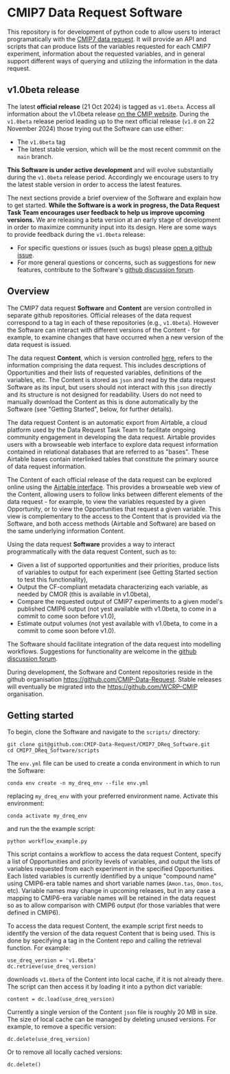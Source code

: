 
# CMIP7 Data Request Software

This repository is for development of python code to allow users to interact programatically with the [CMIP7 data request](https://wcrp-cmip.org/cmip7/cmip7-data-request/). 
It will provide an API and scripts that can produce lists of the variables requested for each CMIP7 experiment, information about the requested variables, and in general support different ways of querying and utilizing the information in the data request.


## v1.0beta release

The latest **official release** (21 Oct 2024) is tagged as `v1.0beta`. Access all information about the v1.0beta release [on the CMIP website](https://wcrp-cmip.org/cmip7-data-request-v1-0beta/).
During the `v1.0beta` release period leading up to the next official release (`v1.0` on 22 November 2024) those trying out the Software can use either:
- The `v1.0beta` tag
- The latest stable version, which will be the most recent commmit on the `main` branch.

**This Software is under active development** and will evolve substantially during the `v1.0beta` release period. 
Accordingly we encourage users to try the latest stable version in order to access the latest features.

The next sections provide a brief overview of the Software and explain how to get started.
**While the Software is a work in progress, the Data Request Task Team encourages user feedback to help us improve upcoming versions.**
We are releasing a beta version at an early stage of development in order to maximize community input into its design.
Here are some ways to provide feedback during the `v1.0beta` release:
- For specific questions or issues (such as bugs) please [open a github issue](https://github.com/CMIP-Data-Request/CMIP7_DReq_Software/issues).
- For more general questions or concerns, such as suggestions for new features, contribute to the Software's [github discussion forum](https://github.com/CMIP-Data-Request/CMIP7_DReq_Software/discussions).



## Overview

The CMIP7 data request **Software** and **Content** are version controlled in separate github repositories.
Official releases of the data request correspond to a tag in each of these repositories (e.g., `v1.0beta`). 
However the Software can interact with different versions of the Content - for example, to examine changes that have occurred when a new version of the data request is issued.

The data request **Content**, which is version controlled [here](https://github.com/CMIP-Data-Request/CMIP7_DReq_Content), refers to the information comprising the data request. 
This includes descriptions of Opportunities and their lists of requested variables, definitions of the variables, etc.
The Content is stored as `json` and read by the data request Software as its input, but users should not interact with this `json` directly and its structure is not designed for readability.
Users do not need to manually download the Content as this is done automatically by the Software (see "Getting Started", below, for further details).

The data request Content is an automatic export from Airtable, a cloud platform used by the Data Request Task Team to facilitate ongoing community engagement in developing the data request.
Airtable provides users with a browseable web interface to explore data request information contained in relational databases that are referred to as "bases".
These Airtable bases contain interlinked tables that constitute the primary source of data request information.

The Content of each official release of the data request can be explored online using the [Airtable interface](https://bit.ly/CMIP7-DReq-v1_0beta).
This provides a browseable web view of the Content, allowing users to follow links between different elements of the data request - for example, to view the variables requested by a given Opportunity, or to view the Opportunities that request a given variable.
This view is complementary to the access to the Content that is provided via the Software, and both access methods (Airtable and Software) are based on the same underlying information Content.


Using the data request **Software** provides a way to interact programmatically with the data request Content, such as to:

- Given a list of supported opportunities and their priorities, produce lists of variables to output for each experiment (see Getting Started section to test this functionality),
- Output the CF-compliant metadata characterizing each variable, as needed by CMOR (this is available in v1.0beta),
- Compare the requested output of CMIP7 experiments to a given model's published CMIP6 output (not yest available with v1.0beta, to come in a commit to come soon before v1.0),
- Estimate output volumes (not yest available with v1.0beta, to come in a commit to come soon before v1.0).

The Software should facilitate integration of the data request into modelling workflows.
Suggestions for functionality are welcome in the [github discussion forum](https://github.com/CMIP-Data-Request/CMIP7_DReq_Software/discussions).


During development, the Software and Content repositories reside in the github organisation https://github.com/CMIP-Data-Request.
Stable releases will eventually be migrated into the https://github.com/WCRP-CMIP organisation.


## Getting started

To begin, clone the Software and navigate to the `scripts/` directory:
```
git clone git@github.com:CMIP-Data-Request/CMIP7_DReq_Software.git
cd CMIP7_DReq_Software/scripts
```
The `env.yml` file can be used to create a conda environment in which to run the Software:
```
conda env create -n my_dreq_env --file env.yml
```
replacing `my_dreq_env` with your preferred environment name. 
Activate this environment:
```
conda activate my_dreq_env
```
and run the the example script:
```
python workflow_example.py
```
This script contains a workflow to access the data request Content, specify a list of Opportunities and priority levels of variables, and output the lists of variables requested from each experiment in the specified Opportunities.
Each listed variables is currently identified by a unique "compound name" using CMIP6-era table names and short variable names (`Amon.tas`, `Omon.tos`, etc).
Variable names may change in upcoming releases, but in any case a mapping to CMIP6-era variable names will be retained in the data request so as to allow comparison with CMIP6 output (for those variables that were defined in CMIP6).

To access the data request Content, the example script first needs to identify the version of the data request Content that is being used. 
This is done by specifying a tag in the Content repo and calling the retrieval function.
For example:
```
use_dreq_version = 'v1.0beta'
dc.retrieve(use_dreq_version)
```
downloads `v1.0beta` of the Content into local cache, if it is not already there.
The script can then access it by loading it into a python dict variable:
```
content = dc.load(use_dreq_version)
```
Currently a single version of the Content `json` file is roughly 20 MB in size.
The size of local cache can be managed by deleting unused versions.
For example, to remove a specific version:
```
dc.delete(use_dreq_version)
```
Or to remove all locally cached versions:
```
dc.delete()
```

